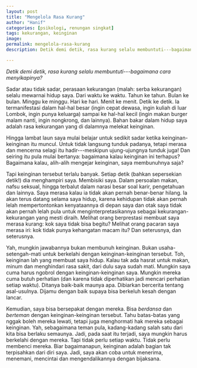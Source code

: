 ```yaml
---
layout: post
title: "Mengelola Rasa Kurang"
author: "Hanif" 
categories: [psikologi, renungan singkat]
tags: kekurangan, keinginan
image: 
permalink: mengelola-rasa-kurang
description: Detik demi detik, rasa kurang selalu membuntuti---bagaimana cara menyikapinya?

---
```


*Detik demi detik, rasa kurang selalu membuntuti---bagaimana cara menyikapinya?*<!--more-->

Sadar atau tidak sadar, perasaan kekurangan (malah: serba kekurangan) selalu mewarnai hidup saya. Dari waktu ke waktu. Tahun ke tahun. Bulan ke bulan. Minggu ke minggu. Hari ke hari. Menit ke menit. Detik ke detik. Ia termanifestasi dalam hal-hal besar (ingin cepat dewasa, ingin kuliah di luar Lombok, ingin punya keluarga) sampai ke hal-hal kecil (ingin makan burger malam nanti, ingin nongkrong, dan lainnya). Bahan bakar dalam hidup saya adalah rasa kekurangan yang di dalamnya melekat keinginan. 

Hingga lambat laun saya mulai belajar untuk sedikit sadar ketika keinginan-keinginan itu muncul. Untuk tidak langsung tunduk padanya, tetapi merasa dan mencerna selagi itu hadir---meskipun ujung-ujungnya tunduk juga! Dan seiring itu pula mulai bertanya: bagaimana kalau keinginan ini terhapus? Bagaimana kalau, alih-alih mengejar keinginan, saya membunuhnya saja?

Tapi keinginan tersebut terlalu banyak. Setiap detik (bahkan sepersekian detik!) dia menghampiri saya. Membisiki saya. Dalam persoalan makan, nafsu seksual, hingga terbalut dalam narasi besar soal karir, pengetahuan dan lainnya. Saya merasa kalau ia tidak akan pernah benar-benar hilang. Ia akan terus datang selama saya hidup, karena kehidupan tidak akan pernah lelah mempertontonkan kenyataannya di depan saya dan otak saya tidak akan pernah lelah pula untuk menginterpretasikannya sebagai kekurangan-kekurangan yang mesti diraih. Melihat orang berprestasi membuat saya merasa kurang: kok saya tidak bisa begitu? Melihat orang pacaran saya merasa iri: kok tidak punya kehangatan macam itu? Dan seterusnya, dan seterusnya. 

Yah, mungkin jawabannya bukan membunuh keinginan. Bukan usaha-setengah-mati untuk berkelahi dengan keinginan-keinginan tersebut. Toh, keinginan lah yang membuat saya hidup. Kalau tak ada hasrat untuk makan, minum dan menghindari rasa sakit, dari dulu saya sudah mati. Mungkin saya cuma harus ngobrol dengan keinginan-keinginan saya. Mungkin mereka cuma butuh perhatian (dan karena tidak diperhatikan jadi mencari perhatian setiap waktu). Ditanya baik-baik maunya apa. Dibiarkan bercerita tentang asal-usulnya. Dijamu dengan baik supaya bisa berkeluh kesah dengan lancar.  

Kemudian, saya bisa bersepakat dengan mereka. Bisa *berdansa* dan *berteman* dengan keinginan-keinginan tersebut. Tahu batas-batas yang nggak boleh mereka lewati, tetapi juga menghormati hak mereka sebagai keinginan. Yah, sebagaimana teman pula, kadang-kadang salah satu dari kita bisa berlaku semaunya. Jadi, pada saat itu terjadi, saya mungkin harus berkelahi dengan mereka. Tapi tidak perlu setiap waktu. Tidak perlu membenci mereka. Biar bagaimanapun, keinginan adalah bagian tak terpisahkan dari diri saya. Jadi, saya akan coba untuk menerima, menemani, mencintai dan mengendalikannya dengan bijaksana. 